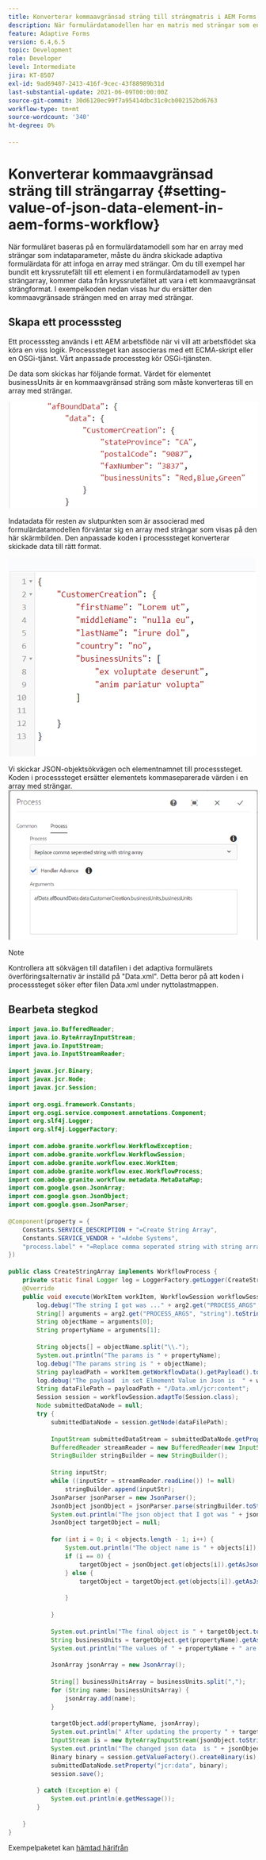 ```yaml
---
title: Konverterar kommaavgränsad sträng till strängmatris i AEM Forms Workflow
description: När formulärdatamodellen har en matris med strängar som en indataparameter, måste du massera data som genererats från en skickaåtgärd i ett adaptivt formulär innan du anropar åtgärden skicka för formulärdatamodellen.
feature: Adaptive Forms
version: 6.4,6.5
topic: Development
role: Developer
level: Intermediate
jira: KT-8507
exl-id: 9ad69407-2413-416f-9cec-43f88989b31d
last-substantial-update: 2021-06-09T00:00:00Z
source-git-commit: 30d6120ec99f7a95414dbc31c0cb002152bd6763
workflow-type: tm+mt
source-wordcount: '340'
ht-degree: 0%

---
```


# Konverterar kommaavgränsad sträng till strängarray {#setting-value-of-json-data-element-in-aem-forms-workflow}

När formuläret baseras på en formulärdatamodell som har en array med strängar som indataparameter, måste du ändra skickade adaptiva formulärdata för att infoga en array med strängar. Om du till exempel har bundit ett kryssrutefält till ett element i en formulärdatamodell av typen strängarray, kommer data från kryssrutefältet att vara i ett kommaavgränsat strängformat. I exempelkoden nedan visas hur du ersätter den kommaavgränsade strängen med en array med strängar.

## Skapa ett processsteg

Ett processsteg används i ett AEM arbetsflöde när vi vill att arbetsflödet ska köra en viss logik. Processsteget kan associeras med ett ECMA-skript eller en OSGi-tjänst. Vårt anpassade processteg kör OSGi-tjänsten.

De data som skickas har följande format. Värdet för elementet businessUnits är en kommaavgränsad sträng som måste konverteras till en array med strängar.

![skickade data](assets/submitted-data-string.png)

Indatadata för resten av slutpunkten som är associerad med formulärdatamodellen förväntar sig en array med strängar som visas på den här skärmbilden. Den anpassade koden i processsteget konverterar skickade data till rätt format.

![fdm-string-array](assets/string-array-fdm.png)

Vi skickar JSON-objektsökvägen och elementnamnet till processsteget. Koden i processsteget ersätter elementets kommaseparerade värden i en array med strängar.
![processteg](assets/create-string-array.png)

>[!NOTE]
>
>Kontrollera att sökvägen till datafilen i det adaptiva formulärets överföringsalternativ är inställd på &quot;Data.xml&quot;. Detta beror på att koden i processsteget söker efter filen Data.xml under nyttolastmappen.

## Bearbeta stegkod

```java
import java.io.BufferedReader;
import java.io.ByteArrayInputStream;
import java.io.InputStream;
import java.io.InputStreamReader;

import javax.jcr.Binary;
import javax.jcr.Node;
import javax.jcr.Session;

import org.osgi.framework.Constants;
import org.osgi.service.component.annotations.Component;
import org.slf4j.Logger;
import org.slf4j.LoggerFactory;

import com.adobe.granite.workflow.WorkflowException;
import com.adobe.granite.workflow.WorkflowSession;
import com.adobe.granite.workflow.exec.WorkItem;
import com.adobe.granite.workflow.exec.WorkflowProcess;
import com.adobe.granite.workflow.metadata.MetaDataMap;
import com.google.gson.JsonArray;
import com.google.gson.JsonObject;
import com.google.gson.JsonParser;

@Component(property = {
    Constants.SERVICE_DESCRIPTION + "=Create String Array",
    Constants.SERVICE_VENDOR + "=Adobe Systems",
    "process.label" + "=Replace comma seperated string with string array"
})

public class CreateStringArray implements WorkflowProcess {
    private static final Logger log = LoggerFactory.getLogger(CreateStringArray.class);
    @Override
    public void execute(WorkItem workItem, WorkflowSession workflowSession, MetaDataMap arg2) throws WorkflowException {
        log.debug("The string I got was ..." + arg2.get("PROCESS_ARGS", "string").toString());
        String[] arguments = arg2.get("PROCESS_ARGS", "string").toString().split(",");
        String objectName = arguments[0];
        String propertyName = arguments[1];

        String objects[] = objectName.split("\\.");
        System.out.println("The params is " + propertyName);
        log.debug("The params string is " + objectName);
        String payloadPath = workItem.getWorkflowData().getPayload().toString();
        log.debug("The payload  in set Elmement Value in Json is  " + workItem.getWorkflowData().getPayload().toString());
        String dataFilePath = payloadPath + "/Data.xml/jcr:content";
        Session session = workflowSession.adaptTo(Session.class);
        Node submittedDataNode = null;
        try {
            submittedDataNode = session.getNode(dataFilePath);

            InputStream submittedDataStream = submittedDataNode.getProperty("jcr:data").getBinary().getStream();
            BufferedReader streamReader = new BufferedReader(new InputStreamReader(submittedDataStream, "UTF-8"));
            StringBuilder stringBuilder = new StringBuilder();

            String inputStr;
            while ((inputStr = streamReader.readLine()) != null)
                stringBuilder.append(inputStr);
            JsonParser jsonParser = new JsonParser();
            JsonObject jsonObject = jsonParser.parse(stringBuilder.toString()).getAsJsonObject();
            System.out.println("The json object that I got was " + jsonObject);
            JsonObject targetObject = null;

            for (int i = 0; i < objects.length - 1; i++) {
                System.out.println("The object name is " + objects[i]);
                if (i == 0) {
                    targetObject = jsonObject.get(objects[i]).getAsJsonObject();
                } else {
                    targetObject = targetObject.get(objects[i]).getAsJsonObject();

                }

            }

            System.out.println("The final object is " + targetObject.toString());
            String businessUnits = targetObject.get(propertyName).getAsString();
            System.out.println("The values of " + propertyName + " are " + businessUnits);

            JsonArray jsonArray = new JsonArray();

            String[] businessUnitsArray = businessUnits.split(",");
            for (String name: businessUnitsArray) {
                jsonArray.add(name);
            }

            targetObject.add(propertyName, jsonArray);
            System.out.println(" After updating the property " + targetObject.toString());
            InputStream is = new ByteArrayInputStream(jsonObject.toString().getBytes());
            System.out.println("The changed json data  is " + jsonObject.toString());
            Binary binary = session.getValueFactory().createBinary(is);
            submittedDataNode.setProperty("jcr:data", binary);
            session.save();

        } catch (Exception e) {
            System.out.println(e.getMessage());
        }

    }
}
```

Exempelpaketet kan [hämtad härifrån](assets/CreateStringArray.CreateStringArray.core-1.0-SNAPSHOT.jar)
